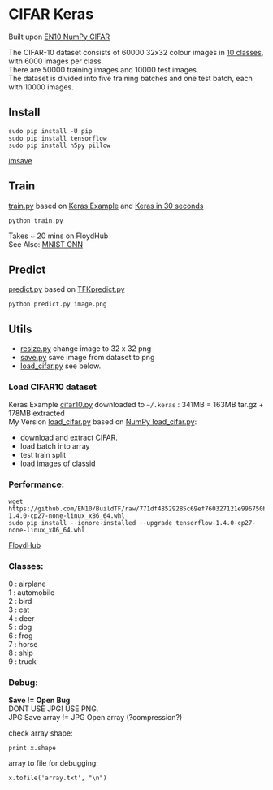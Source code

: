 # CIFAR Keras

Built upon [EN10 NumPy CIFAR](https://github.com/EN10/CIFAR)

The CIFAR-10 dataset consists of 60000 32x32 colour images in [10 classes](https://github.com/EN10/KerasCIFAR#classes), with 6000 images per class.  
There are 50000 training images and 10000 test images.  
The dataset is divided into five training batches and one test batch, each with 10000 images.

## Install

    sudo pip install -U pip
    sudo pip install tensorflow 
    sudo pip install h5py pillow 

[imsave](https://github.com/EN10/CIFAR/blob/master/README.md#compatability)



## Train

[train.py](https://github.com/EN10/KerasCIFAR/blob/master/train.py) based on 
[Keras Example](https://github.com/keras-team/keras/blob/master/examples/cifar10_cnn.py) and 
[Keras in 30 seconds](https://keras.io/#getting-started-30-seconds-to-keras)   

    python train.py

Takes ~ 20 mins on FloydHub     
See Also: [MNIST CNN](https://github.com/EN10/KerasMNIST/blob/master/cnn.py)
    
## Predict

[predict.py](https://github.com/EN10/KerasCIFAR/blob/master/predict.py) based on 
[TFKpredict.py](https://github.com/EN10/KerasMNIST/blob/master/TFKpredict.py)

    python predict.py image.png

## Utils

*   [resize.py](https://github.com/EN10/KerasCIFAR/blob/master/utils/resize.py) change image to 32 x 32 png 
*   [save.py](https://github.com/EN10/KerasCIFAR/blob/master/utils/save.py) save image from dataset to png
*   [load_cifar.py](https://github.com/EN10/KerasCIFAR/blob/master/utils/load_cifar.py) see below.

### Load CIFAR10 dataset
Keras Example [cifar10.py](https://github.com/keras-team/keras/blob/master/keras/datasets/cifar10.py) downloaded to `~/.keras` : 341MB = 163MB tar.gz + 178MB extracted     
My Version [load_cifar.py](https://github.com/EN10/KerasCIFAR/blob/master/utils/load_cifar.py) based on  [NumPy load_cifar.py](https://github.com/EN10/CIFAR/blob/master/load_cifar.py):
* download and extract CIFAR.
* load batch into array
* test train split
* load images of classid

### Performance:

    wget https://github.com/EN10/BuildTF/raw/771df48529285c69ef760327121e996750b3916e/tensorflow-1.4.0-cp27-none-linux_x86_64.whl    
    sudo pip install --ignore-installed --upgrade tensorflow-1.4.0-cp27-none-linux_x86_64.whl

[FloydHub](https://github.com/EN10/FloydHub)

### Classes:

0 : airplane  
1 : automobile  
2 : bird  
3 : cat  
4 : deer  
5 : dog  
6 : frog  
7 : horse  
8 : ship  
9 : truck 

### Debug:

**Save != Open Bug**    
DONT USE JPG!  USE PNG.     
JPG Save array != JPG Open array  (?compression?)

check array shape:

    print x.shape

array to file for debugging:

    x.tofile('array.txt', "\n")